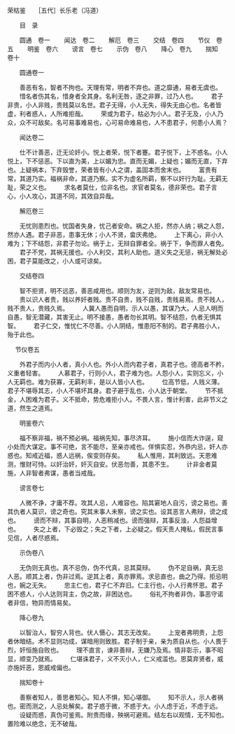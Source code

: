 荣枯鉴　　［五代］长乐老（冯道）　

　　目　录

　　圆通　卷一
　　闻达　卷二
　　解厄　卷三
　　交结　卷四
　　节仪　卷五
　　明鉴　卷六
　　谤言　卷七
　　示伪　卷八
　　降心　卷九
　　揣知　卷十


　　圆通卷一

　　善恶有名，智者不拘也。天理有常，明者不弃也。道之靡通，易者无虞也。
　　惜名者伤其名，惜身者全其身。名利无咎，逐之非罪，过乃人也。
　　君子非贵，小人非贱，贵贱莫以名世。君子无得，小人无失，得失无由心也。名者皆虚，利者惑人，人所难拒哉。
　　荣或为君子，枯必为小人。君子无及，小人乃众，众不可敌矣。名可易事难易也，心可易命难易也，人不患君子，何患小人焉？

　　闻达卷二

　　仕不计善恶，迁无论奸小。悦上者荣，悦下者蹇。君子悦下，上不惑名。小人悦上，下不惩恶。下以直为美，上以媚为忠。直而无媚，上疑也；媚而无直，下弃也。上疑祸本，下弃毁誉，荣者皆有小人之谓，盖固本而舍末也。
　　富贵有常，其道乃实。福祸非命，其道乃察。实不为虚名所羁，察不以奸行为耻。无羁无耻，荣之义也。
　　求名者莫仕，位非名也。求官者莫名，德非荣也。君子言心，小人攻心，其道不同，其效自异哉。

　　解厄卷三

　　无忧则患烈也。忧国者失身，忧己者安命。祸之人拒，然亦人纳；祸之人怨，然亦人遇。君子非恶，患事无休；小人不贤，畲庆弗绝。
　　上下离心，非小人难为；下不结怨，非君子勿论。祸于上，无辩自罪者全。祸于下，争而罪人者免。
　　君子不党，其祸无援也。小人利交，其利人助也。道义失之无惩，祸无解处必困，君子莫能改之，小人或可谅矣。

　　交结卷四

　　智不拒贤，明不远恶，善恶咸用也。顺则为友，逆则为敌，敌友常易也。
　　贵以识人者贵，贱以养奸者贱。贵不自贵，贱不自贱，贵贱易焉。贵不贱人，贱不贵人，贵贱久焉。
　　人冀人愚而自明，示人以愚，其谋乃大。人忌人明而自愚，智无潜藏，其害无止。明不接愚，愚者勿长其明。智不结怨，仇者无惧其智。
　　君子仁交，惟忧仁不尽善。小人阴结，惟患阳不制的。君子弗胜小人，殆于此也。

　 节仪卷五

　　外君子而内小人者，真小人也。外小人而内君子者，真君子也。德高者不矜，义重者轻害。
　　人慕君子，行则小人，君子难为也。人怨小人，实则忘义，小人无羁也。难为获寡，无羁利丰，是以人皆小人也。
　　位高节低，人贱义薄。君子不堪辱其志，小人不堪坏其身。君子避于乱也，小人达于朝堂。
　　节不抵金，人困难为君子。义不抵命，势危难拒小人。不畏人言，惟计利害，此非节义之道，然生之道焉。

　　明鉴卷六

　　福不察非福，祸不预必祸。福祸先知，事尽济耳。
　　施小信而大诈逞，窥小处而大谋定。事不可绝，言不能尽，至亲亦戒也。佯惧实忍，外恭内忌，奸人亦惑也。知戒近福，惑人远祸，俟变则存矣。
　　私人惟用，其利致远。天恩难测，惟财可恃。以奸治奸，奸灭自安。伏恶勿善，其患不生。
　　计非金者莫施，人非智者弗谋，愚者当戒哉。

　　谤言卷七

　　人微不诤，才庸不荐。攻其人忌，人难容也。陷其窘地人自污，谤之易也。善其仇者人莫识，谤之奇也。究其末事人未察，谤之实也。设其恶言人弗辩，谤之成也。
　　谤而不辩，其事自明，人恶稍减也。谤而强辩，其事反浊，人怨益增也。
　　失之上者，下必毁之；失之下者，上必疑之。假天责人掩私，假民言事见信，人者尽惑焉。

　　示伪卷八

　　无伪则无真也。真不忌伪，伪不代真，忌其莫辩。
　　伪不足自祸，真无忌人恶。顺其上者，伪非过焉。逆其上者，真亦罪焉。求忌直也，曲之乃得。拒忌明也，婉之无失。
　　忠主仁也，君子仁不弃旧。仁主行也，小人行弗怀恩。君子困不惑人，小人达则背主，伪之故，非困达也。
　　俗礼不拘者非伪，事恶守诺者非信，物异而情易矣。

　　降心卷九

　　以智治人，智穷人背也。伏人慑心，其志无改矣。
　　上宠者弗明贵，上怨者休暗结。术不显则功成，谋暗用则致胜。君子制于亲，亲为质自从也。小人畏于烈，奸恒施自败也。
　　理不直言，谏非善辩，无嫌乃及焉。情非彰示，事不昭显，顺变乃就焉。
　　仁堪诛君子，义不灭小人，仁义戒滥也。恩莫弃贤者，威亦施奸恶，恩威戒偏也。

　　揣知卷十

　　善察者知人，善思者知心。知人不惧，知心堪御。
　　知不示人，示人者祸也。密而测之，人忌处解矣。君子惑于微，不惑于大。小人虑于近，不虑于远。
　　设疑而惑，真伪可鉴焉。附贵而缘，殃祸可避焉。结左右以观情，无不知也。置险难以绝念，无不破哉。



 
